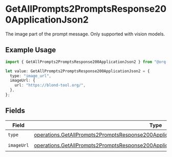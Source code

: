 # GetAllPrompts2PromptsResponse200ApplicationJson2

The image part of the prompt message. Only supported with vision models.

## Example Usage

```typescript
import { GetAllPrompts2PromptsResponse200ApplicationJson2 } from "@orq-ai/node/models/operations";

let value: GetAllPrompts2PromptsResponse200ApplicationJson2 = {
  type: "image_url",
  imageUrl: {
    url: "https://blond-tool.org/",
  },
};
```

## Fields

| Field                                                                                                                                                                                              | Type                                                                                                                                                                                               | Required                                                                                                                                                                                           | Description                                                                                                                                                                                        |
| -------------------------------------------------------------------------------------------------------------------------------------------------------------------------------------------------- | -------------------------------------------------------------------------------------------------------------------------------------------------------------------------------------------------- | -------------------------------------------------------------------------------------------------------------------------------------------------------------------------------------------------- | -------------------------------------------------------------------------------------------------------------------------------------------------------------------------------------------------- |
| `type`                                                                                                                                                                                             | [operations.GetAllPrompts2PromptsResponse200ApplicationJSONResponseBodyData1VersionsType](../../models/operations/getallprompts2promptsresponse200applicationjsonresponsebodydata1versionstype.md) | :heavy_check_mark:                                                                                                                                                                                 | N/A                                                                                                                                                                                                |
| `imageUrl`                                                                                                                                                                                         | [operations.GetAllPrompts2PromptsResponse200ApplicationJSONImageUrl](../../models/operations/getallprompts2promptsresponse200applicationjsonimageurl.md)                                           | :heavy_check_mark:                                                                                                                                                                                 | N/A                                                                                                                                                                                                |